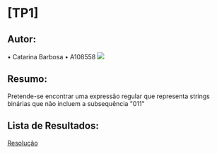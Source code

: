 # [TP1]

## Autor:
• Catarina Barbosa
• A108558
[![](https://i.postimg.cc/pLdppnpN/20230828-143547-polarr-1.jpg)](https://postimg.cc/3dPKqNX9)

## Resumo:
Pretende-se encontrar uma expressão regular que representa strings binárias que não incluem a subsequência "011"

## Lista de Resultados:
[Resolução](./TP1.txt)
